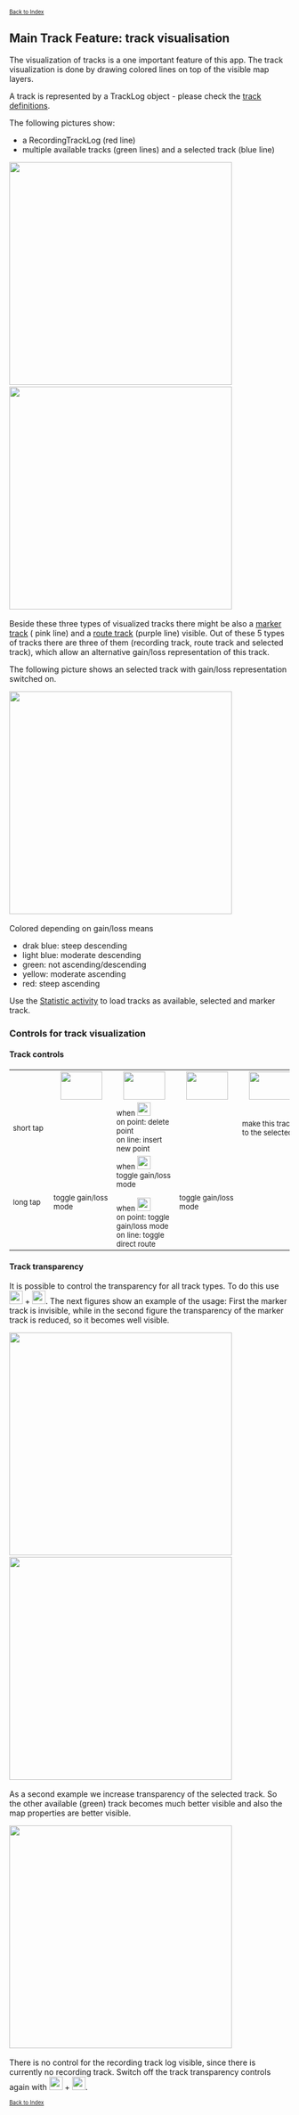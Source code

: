 <small><small>[Back to Index](../../../index.md)</small></small>

## Main Track Feature: track visualisation

The visualization of tracks is a one important feature of this app. The
track visualization is done by drawing colored lines on top of the
visible map layers.


A track is represented by a TrackLog object - please check the [track definitions](../../track.md).

The following pictures show:
- a RecordingTrackLog (red line)
- multiple available tracks (green lines) and a selected track (blue line)

<img src="./RecordingTrack1.png" width="400" />&nbsp;
<img src="./AvailableTracks2.png" width="400" />&nbsp;

Beside these three types of visualized tracks there might be also a [marker track](../MarkerTrack/markertrack.md) ( pink line) and
a [route track](../Routing/routing.md) (purple line) visible.
Out of these 5 types of tracks there are three of them (recording track, route track and selected track),
which allow an alternative gain/loss representation of this track.

The following picture shows an selected track with gain/loss representation switched on.

<img src="./gainLoss1.png" width="400" />&nbsp;

Colored depending on gain/loss means
- drak blue: steep descending
- light blue: moderate descending
- green: not ascending/descending
- yellow: moderate ascending
- red: steep ascending

Use the [Statistic activity](../../FurtherFeatures/Statistic/statistic.md) to load tracks as available, selected and marker track.

### Controls for track visualization

#### Track controls

<table style="font-size: small">
<th width="12%" style="text-align:center; min-width:60px; max-width:60px"> </th>
<th width="17%" style="text-align:center; min-width:100px"><img src="./RTL.png" width="75" height="50"></th>
<th width="17%" style="text-align:center; min-width:100px"><img src="./RoTL.png" width="75" height="50"></th>
<th width="17%" style="text-align:center; min-width:100px"><img src="./stl.png" width="75" height="50"></th>
<th width="17%" style="text-align:center; min-width:100px"><img src="./atl.png" width="75" height="50"></th>

<tr>
    <td>short tap</td>
    <td> </td>
    <td>when <img src="../../../icons/group_marker2.svg" width="24"/><br/>on point: delete point<br/>on line: insert new point </td>
    <td> </td>
    <td>make this track to the selected</td>
</tr>
<tr>
    <td>long tap</td>
    <td>toggle gain/loss mode</td>
    <td>when <img src="../../../icons/group_marker1.svg" width="24"/><br/>toggle gain/loss mode<br/><br/>
        when <img src="../../../icons/group_marker2.svg" width="24"/><br/>on point: toggle gain/loss mode<br/>on line: toggle direct route </td>
    <td>toggle gain/loss mode</td>
    <td> </td>
</tr>
</table>

#### Track transparency
It is possible to control the transparency for all track types. To do this use
<img src="../../../icons/group_hide.svg" width="24"/> + <img src="../../../icons/slider_layer2.svg" width="24"/>.
The next figures show an example of the usage: First the marker track is invisible, while in the second figure the transparency of the marker track is reduced, so it becomes well visible.

<img src="./alpha1.png" width="400" />&nbsp;
<img src="./alpha2.png" width="400" />&nbsp;

As a second example we increase transparency of the selected track. So the other available (green) track becomes much better visible and also the map properties are better visible.

<img src="./alpha3.png" width="400" />&nbsp;

There is no control for the recording track log visible, since there is currently no recording track. Switch off the track transparency controls again with
<img src="../../../icons/group_hide.svg" width="24"/> + <img src="../../../icons/slider_layer1.svg" width="24"/>.


<small><small>[Back to Index](../../../index.md)</small></small>

